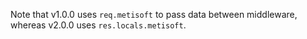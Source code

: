 Note that v1.0.0 uses `req.metisoft` to pass data between middleware, whereas v2.0.0 uses `res.locals.metisoft`.